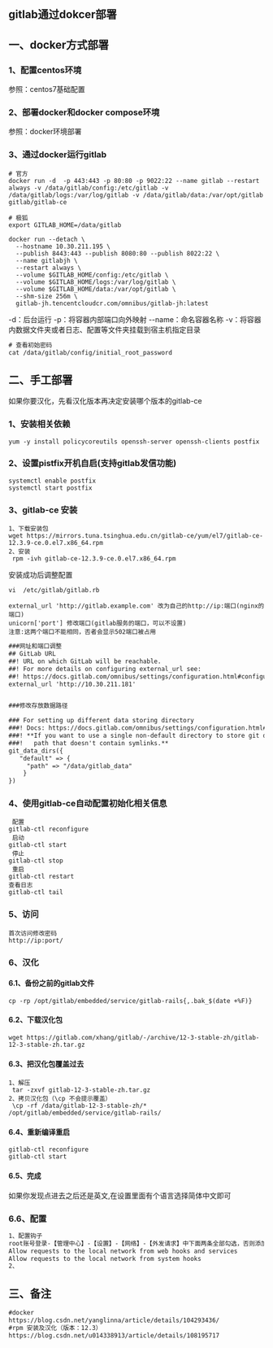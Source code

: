 ## gitlab通过dokcer部署
## 一、docker方式部署
### 1、配置centos环境
参照：centos7基础配置
### 2、部署docker和docker compose环境
参照：docker环境部署
### 3、通过docker运行gitlab
```shell
# 官方
docker run -d  -p 443:443 -p 80:80 -p 9022:22 --name gitlab --restart always -v /data/gitlab/config:/etc/gitlab -v /data/gitlab/logs:/var/log/gitlab -v /data/gitlab/data:/var/opt/gitlab gitlab/gitlab-ce
```


```shell
# 极狐
export GITLAB_HOME=/data/gitlab

docker run --detach \
  --hostname 10.30.211.195 \
  --publish 8443:443 --publish 8080:80 --publish 8022:22 \
  --name gitlabjh \
  --restart always \
  --volume $GITLAB_HOME/config:/etc/gitlab \
  --volume $GITLAB_HOME/logs:/var/log/gitlab \
  --volume $GITLAB_HOME/data:/var/opt/gitlab \
  --shm-size 256m \
  gitlab-jh.tencentcloudcr.com/omnibus/gitlab-jh:latest
```





-d：后台运行
-p：将容器内部端口向外映射
--name：命名容器名称
-v：将容器内数据文件夹或者日志、配置等文件夹挂载到宿主机指定目录	

```txt
# 查看初始密码
cat /data/gitlab/config/initial_root_password
```



## 二、手工部署
如果你要汉化，先看汉化版本再决定安装哪个版本的gitlab-ce
### 1、安装相关依赖
```shell
yum -y install policycoreutils openssh-server openssh-clients postfix
```
### 2、设置pistfix开机自启(支持gitlab发信功能)
```shell
systemctl enable postfix 
systemctl start postfix
```
### 3、gitlab-ce 安装
```shell
1、下载安装包
wget https://mirrors.tuna.tsinghua.edu.cn/gitlab-ce/yum/el7/gitlab-ce-12.3.9-ce.0.el7.x86_64.rpm
2、安装
 rpm -ivh gitlab-ce-12.3.9-ce.0.el7.x86_64.rpm
```
安装成功后调整配置
```shell
vi  /etc/gitlab/gitlab.rb

external_url 'http://gitlab.example.com' 改为自己的http://ip:端口(nginx的端口)
unicorn['port'] 修改端口(gitlab服务的端口，可以不设置)
注意:这两个端口不能相同，否者会显示502端口被占用
```
```txt
###网址和端口调整
## GitLab URL
##! URL on which GitLab will be reachable.
##! For more details on configuring external_url see:
##! https://docs.gitlab.com/omnibus/settings/configuration.html#configuring-the-external-url-for-gitlab
external_url 'http://10.30.211.181'


###修改存放数据路径

### For setting up different data storing directory
###! Docs: https://docs.gitlab.com/omnibus/settings/configuration.html#storing-git-data-in-an-alternative-directory
###! **If you want to use a single non-default directory to store git data use a
###!   path that doesn't contain symlinks.**
git_data_dirs({
   "default" => {
     "path" => "/data/gitlab_data"
    }
})

```
### 4、使用gitlab-ce自动配置初始化相关信息
```shell
 配置
gitlab-ctl reconfigure
 启动
gitlab-ctl start
 停止
gitlab-ctl stop
 重启
gitlab-ctl restart
查看日志
gitlab-ctl tail
```
### 5、访问
```shell
首次访问修改密码
http://ip:port/
```

### 6、汉化

#### 6.1、备份之前的gitlab文件
```shell
cp -rp /opt/gitlab/embedded/service/gitlab-rails{,.bak_$(date +%F)}
```
#### 6.2、下载汉化包
```shell
wget https://gitlab.com/xhang/gitlab/-/archive/12-3-stable-zh/gitlab-12-3-stable-zh.tar.gz
```
#### 6.3、把汉化包覆盖过去
```shell
1、解压
 tar -zxvf gitlab-12-3-stable-zh.tar.gz
2、拷贝汉化包（\cp 不会提示覆盖）
 \cp -rf /data/gitlab-12-3-stable-zh/* /opt/gitlab/embedded/service/gitlab-rails/
```

#### 6.4、重新编译重启
```shell
gitlab-ctl reconfigure
gitlab-ctl start
```
#### 6.5、完成

如果你发现点进去之后还是英文,在设置里面有个语言选择简体中文即可

### 6.6、配置

```txt
1、配置钩子
root账号登录-【管理中心】-【设置】-【网络】-【外发请求】中下面两条全部勾选，否则添加web钩子的时候提示错误
Allow requests to the local network from web hooks and services
Allow requests to the local network from system hooks
2、
```





## 三、备注
```txt
#docker
https://blog.csdn.net/yanglinna/article/details/104293436/
#rpm 安装及汉化（版本：12.3）
https://blog.csdn.net/u014338913/article/details/108195717
```


